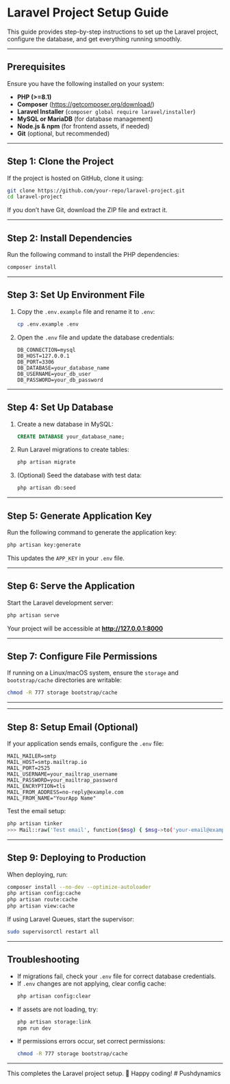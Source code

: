 # Laravel Project Setup Guide

This guide provides step-by-step instructions to set up the Laravel project, configure the database, and get everything running smoothly.

---

## **Prerequisites**
Ensure you have the following installed on your system:

- **PHP (>=8.1)**
- **Composer** (https://getcomposer.org/download/)
- **Laravel Installer** (`composer global require laravel/installer`)
- **MySQL or MariaDB** (for database management)
- **Node.js & npm** (for frontend assets, if needed)
- **Git** (optional, but recommended)

---

## **Step 1: Clone the Project**

If the project is hosted on GitHub, clone it using:
```sh
git clone https://github.com/your-repo/laravel-project.git
cd laravel-project
```

If you don’t have Git, download the ZIP file and extract it.

---

## **Step 2: Install Dependencies**
Run the following command to install the PHP dependencies:
```sh
composer install
```

---

## **Step 3: Set Up Environment File**

1. Copy the `.env.example` file and rename it to `.env`:
   ```sh
   cp .env.example .env
   ```

2. Open the `.env` file and update the database credentials:
   ```env
   DB_CONNECTION=mysql
   DB_HOST=127.0.0.1
   DB_PORT=3306
   DB_DATABASE=your_database_name
   DB_USERNAME=your_db_user
   DB_PASSWORD=your_db_password
   ```

---

## **Step 4: Set Up Database**

1. Create a new database in MySQL:
   ```sql
   CREATE DATABASE your_database_name;
   ```

2. Run Laravel migrations to create tables:
   ```sh
   php artisan migrate
   ```

3. (Optional) Seed the database with test data:
   ```sh
   php artisan db:seed
   ```

---

## **Step 5: Generate Application Key**

Run the following command to generate the application key:
```sh
php artisan key:generate
```

This updates the `APP_KEY` in your `.env` file.

---

## **Step 6: Serve the Application**

Start the Laravel development server:
```sh
php artisan serve
```

Your project will be accessible at **http://127.0.0.1:8000**

---

## **Step 7: Configure File Permissions**

If running on a Linux/macOS system, ensure the `storage` and `bootstrap/cache` directories are writable:
```sh
chmod -R 777 storage bootstrap/cache
```

---

---

## **Step 8: Setup Email (Optional)**

If your application sends emails, configure the `.env` file:
```env
MAIL_MAILER=smtp
MAIL_HOST=smtp.mailtrap.io
MAIL_PORT=2525
MAIL_USERNAME=your_mailtrap_username
MAIL_PASSWORD=your_mailtrap_password
MAIL_ENCRYPTION=tls
MAIL_FROM_ADDRESS=no-reply@example.com
MAIL_FROM_NAME="YourApp Name"
```

Test the email setup:
```sh
php artisan tinker
>>> Mail::raw('Test email', function($msg) { $msg->to('your-email@example.com')->subject('Test'); });
```

---

## **Step 9: Deploying to Production**

When deploying, run:
```sh
composer install --no-dev --optimize-autoloader
php artisan config:cache
php artisan route:cache
php artisan view:cache
```

If using Laravel Queues, start the supervisor:
```sh
sudo supervisorctl restart all
```

---

## **Troubleshooting**
- If migrations fail, check your `.env` file for correct database credentials.
- If `.env` changes are not applying, clear config cache:
  ```sh
  php artisan config:clear
  ```
- If assets are not loading, try:
  ```sh
  php artisan storage:link
  npm run dev
  ```
- If permissions errors occur, set correct permissions:
  ```sh
  chmod -R 777 storage bootstrap/cache
  ```

---

This completes the Laravel project setup. 🚀 Happy coding!
#   P u s h d y n a m i c s  
 